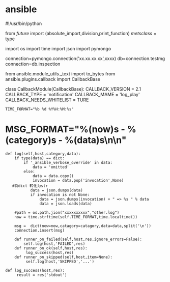 # ansible
#!/usr/bin/python

from _future_ import (absolute_import,division,print_function)
_metsclass_ = type

import os
import time
import json
import pymongo

connection=pymongo.connection('xx.xx.xx.xx',xxxx)
db=connection.testmg
connection=db.inspection

from ansible.module_utils._text import to_bytes
from ansible.plugins.callback import CallbackBase


class CallbackModule(CallbackBase):
    CALLBACK_VERSION = 2.1
    CALLBACK_TYPE = 'notification'
    CALLBACK_MAME = 'log_play'
    CALLBACK_NEEDS_WHITELIST = TURE
    
    TIME_FORMAT="%b %d %Y%H:%M:%s"
#    MSG_FORMAT="%(now)s - %(category)s - %(data)s\n\n"
       
    
    def log(self,host,category,data):
        if type(data) == dict:
            if '_ansible_verbose_override' in data:
                data = 'omitted'
            else:
                data = data.copy()
                invocation = data.pop('invocation',None)
       #将dict 转化为str         
               data = json.dumps(data)
               if invocation is not None:
                   data = json.dumps(invocation) + " => %s " % data
                   data = json.loads(data)
                   
        #path = os.path.jion("xxxxxxxxxx","other.log")
        now = time.strftime(self.TIME_FORMAT,time.localtime())
        
        msg =  dict(now=now,catagory=catagory,data=data,split('\n'))
        connection.insert(msg)

        def runner_on_failed(self,host,res,ignore_errors=False):
            self.log(host,'FAILED',res)
        def runner_on_ok(self,host,res):
             log_success(host,res)
        def runner_on_skipped(self,host,item=None):
             self.log(host,'SKIPPED','...')
             
    def log_success(host,res):
         result = res['stdout']
       
    
    
   
